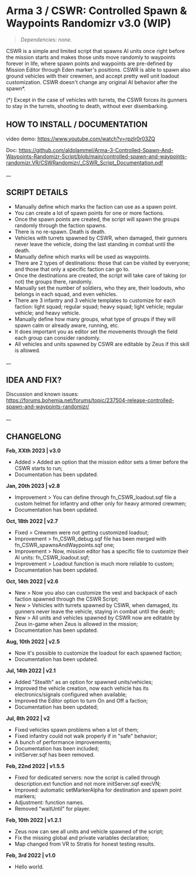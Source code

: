 # Arma 3 / CSWR: Controlled Spawn & Waypoints Randomizr v3.0 (WIP)
>*Dependencies: none.*

CSWR is a simple and limited script that spawns AI units once right before the mission starts and makes those units move randomly to waypoints forever in life, where spawn points and waypoints are pre-defined by Mission Editor through Eden marker's positions. CSWR is able to spawn also ground vehicles with their crewmen, and accept pretty well unit loadout customization.
CSWR doesn't change any original AI behavior after the spawn*.

(*) Except in the case of vehicles with turrets, the CSWR forces its gunners to stay in the turrets, shooting to death, without ever disembarking.

## HOW TO INSTALL / DOCUMENTATION

video demo: https://www.youtube.com/watch?v=rpzIr0r03ZQ

Doc: https://github.com/aldolammel/Arma-3-Controlled-Spawn-And-Waypoints-Randomizr-Script/blob/main/controlled-spawn-and-waypoints-randomizr.VR/CSWRandomizr/_CSWR_Script_Documentation.pdf

__

## SCRIPT DETAILS

- Manually define which marks the faction can use as a spawn point.
- You can create a lot of spawn points for one or more factions.
- Once the spawn points are created, the script will spawn the groups randomly through the faction spawns.
- There is no re-spawn. Death is death. 
- Vehicles with turrets spawned by CSWR, when damaged, their gunners never leave the vehicle, doing the last standing in combat until the death.
- Manually define which marks will be used as waypoints.
- There are 2 types of destinations: those that can be visited by everyone; and those that only a specific faction can go to.
- Once the destinations are created, the script will take care of taking (or not) the groups there, randomly.
- Manually set the number of soldiers, who they are, their loadouts, who belongs in each squad, and even vehicles.
- There are 3 infantry and 3 vehicle templates to customize for each faction: light squad; regular squad; heavy squad; light vehicle; regular vehicle; and heavy vehicle. 
- Manually define how many groups, what type of groups if they will spawn calm or already aware, running, etc.
- It does important you as editor set the movements through the field each group can consider randomly. 
- All vehicles and units spawned by CSWR are editable by Zeus if this skill is allowed.

__

## IDEA AND FIX?

Discussion and known issues: https://forums.bohemia.net/forums/topic/237504-release-controlled-spawn-and-waypoints-randomizr/

__

## CHANGELONG

**Feb, XXth 2023 | v3.0**
- Added > Added an option that the mission editor sets a timer before the CSWR starts to run;
- Documentation has been updated.

**Jan, 20th 2023 | v2.8**
- Improvement > You can define through fn_CSWR_loadout.sqf file a custom helmet for infantry and other only for heavy armored crewmen;
- Documentation has been updated.

**Oct, 18th 2022 | v2.7**
- Fixed > Crewmen were not getting customized loadout;
- Improvement > fn_CSWR_debug.sqf file has been merged with fn_CSWR_spawnsAndWaypoints.sqf one;
- Improvement > Now, mission editor has a specific file to customize their AI units: fn_CSWR_loadout.sqf;
- Improvement > Loadout function is much more reliable to custom;
- Documentation has been updated.

**Oct, 14th 2022 | v2.6**
- New > Now you also can customize the vest and backpack of each faction spawned through the CSWR Script;
- New > Vehicles with turrets spawned by CSWR, when damaged, its gunners never leave the vehicle, staying in combat until the death;
- New > All units and vehicles spawned by CSWR now are editable by Zeus in-game when Zeus is allowed in the mission;
- Documentation has been updated.

**Aug, 10th 2022 | v2.5**
- Now it's possible to customize the loadout for each spawned faction;
- Documentation has been updated.

**Jul, 14th 2022 | v2.1**
- Added "Stealth" as an option for spawned units/vehicles;
- Improved the vehicle creation, now each vehicle has its electronics/signals configured when available;
- Improved the Editor option to turn On and Off a faction;
- Documentation has been updated;

**Jul, 8th 2022 | v2**
- Fixed vehicles spawn problems when a lot of them;
- Fixed infantry could not walk properly if in "safe" behavior;
- A bunch of performance improvements;
- Documentation has been included;
- initServer.sqf has been removed.

**Feb, 22nd 2022 | v1.5.5**

- Fixed for dedicated servers: now the script is called through description.ext function and not more initServer.sqf execVN;
- Improved: automatic setMarkerAlpha for destination and spawn point markers;
- Adjustment: function names.
- Removed "waitUntil" for player.

**Feb, 10th 2022 | v1.2.1**

- Zeus now can see all units and vehicle spawned of the script;
- Fix the missing global and private variables declaration;
- Map changed from VR to Stratis for honest testing results.

**Feb, 3rd 2022 | v1.0**

- Hello world.
